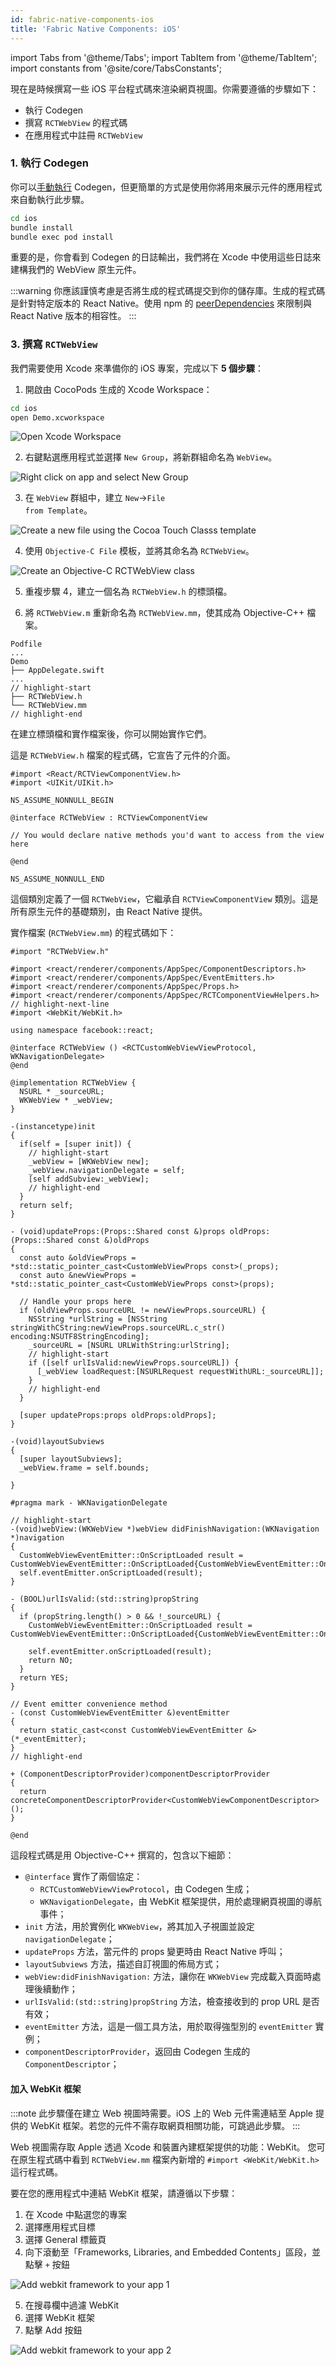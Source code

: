 ```yaml
---
id: fabric-native-components-ios
title: 'Fabric Native Components: iOS'
---
```


import Tabs from '@theme/Tabs'; import TabItem from '@theme/TabItem'; import constants from '@site/core/TabsConstants';

現在是時候撰寫一些 iOS 平台程式碼來渲染網頁視圖。你需要遵循的步驟如下：

- 執行 Codegen
- 撰寫 `RCTWebView` 的程式碼
- 在應用程式中註冊 `RCTWebView`

### 1. 執行 Codegen

你可以[手動執行](the-new-architecture/codegen-cli) Codegen，但更簡單的方式是使用你將用來展示元件的應用程式來自動執行此步驟。

```bash
cd ios
bundle install
bundle exec pod install
```

重要的是，你會看到 Codegen 的日誌輸出，我們將在 Xcode 中使用這些日誌來建構我們的 WebView 原生元件。

:::warning
你應該謹慎考慮是否將生成的程式碼提交到你的儲存庫。生成的程式碼是針對特定版本的 React Native。使用 npm 的 [peerDependencies](https://nodejs.org/en/blog/npm/peer-dependencies) 來限制與 React Native 版本的相容性。
:::

### 3. 撰寫 `RCTWebView`

我們需要使用 Xcode 來準備你的 iOS 專案，完成以下 **5 個步驟**：

1. 開啟由 CocoPods 生成的 Xcode Workspace：

```bash
cd ios
open Demo.xcworkspace
```

<img class="half-size" alt="Open Xcode Workspace" src="/docs/assets/fabric-native-components/1.webp" />

2. 右鍵點選應用程式並選擇 <code>New Group</code>，將新群組命名為 `WebView`。

<img class="half-size" alt="Right click on app and select New Group" src="/docs/assets/fabric-native-components/2.webp" />

3. 在 `WebView` 群組中，建立 <code>New</code>→<code>File from Template</code>。

<img class="half-size" alt="Create a new file using the Cocoa Touch Classs template" src="/docs/assets/fabric-native-components/3.webp" />

4. 使用 <code>Objective-C File</code> 模板，並將其命名為 <code>RCTWebView</code>。

<img class="half-size" alt="Create an Objective-C RCTWebView class" src="/docs/assets/fabric-native-components/4.webp" />

5. 重複步驟 4，建立一個名為 `RCTWebView.h` 的標頭檔。

6. 將 <code>RCTWebView.m</code> 重新命名為 <code>RCTWebView.mm</code>，使其成為 Objective-C++ 檔案。

```text title="Demo/ios"
Podfile
...
Demo
├── AppDelegate.swift
...
// highlight-start
├── RCTWebView.h
└── RCTWebView.mm
// highlight-end
```

在建立標頭檔和實作檔案後，你可以開始實作它們。

這是 `RCTWebView.h` 檔案的程式碼，它宣告了元件的介面。

```objc title="Demo/RCTWebView/RCTWebView.h"
#import <React/RCTViewComponentView.h>
#import <UIKit/UIKit.h>

NS_ASSUME_NONNULL_BEGIN

@interface RCTWebView : RCTViewComponentView

// You would declare native methods you'd want to access from the view here

@end

NS_ASSUME_NONNULL_END
```

這個類別定義了一個 `RCTWebView`，它繼承自 `RCTViewComponentView` 類別。這是所有原生元件的基礎類別，由 React Native 提供。

實作檔案 (`RCTWebView.mm`) 的程式碼如下：

```objc title="Demo/RCTWebView/RCTWebView.mm"
#import "RCTWebView.h"

#import <react/renderer/components/AppSpec/ComponentDescriptors.h>
#import <react/renderer/components/AppSpec/EventEmitters.h>
#import <react/renderer/components/AppSpec/Props.h>
#import <react/renderer/components/AppSpec/RCTComponentViewHelpers.h>
// highlight-next-line
#import <WebKit/WebKit.h>

using namespace facebook::react;

@interface RCTWebView () <RCTCustomWebViewViewProtocol, WKNavigationDelegate>
@end

@implementation RCTWebView {
  NSURL * _sourceURL;
  WKWebView * _webView;
}

-(instancetype)init
{
  if(self = [super init]) {
    // highlight-start
    _webView = [WKWebView new];
    _webView.navigationDelegate = self;
    [self addSubview:_webView];
    // highlight-end
  }
  return self;
}

- (void)updateProps:(Props::Shared const &)props oldProps:(Props::Shared const &)oldProps
{
  const auto &oldViewProps = *std::static_pointer_cast<CustomWebViewProps const>(_props);
  const auto &newViewProps = *std::static_pointer_cast<CustomWebViewProps const>(props);

  // Handle your props here
  if (oldViewProps.sourceURL != newViewProps.sourceURL) {
    NSString *urlString = [NSString stringWithCString:newViewProps.sourceURL.c_str() encoding:NSUTF8StringEncoding];
    _sourceURL = [NSURL URLWithString:urlString];
    // highlight-start
    if ([self urlIsValid:newViewProps.sourceURL]) {
      [_webView loadRequest:[NSURLRequest requestWithURL:_sourceURL]];
    }
    // highlight-end
  }

  [super updateProps:props oldProps:oldProps];
}

-(void)layoutSubviews
{
  [super layoutSubviews];
  _webView.frame = self.bounds;

}

#pragma mark - WKNavigationDelegate

// highlight-start
-(void)webView:(WKWebView *)webView didFinishNavigation:(WKNavigation *)navigation
{
  CustomWebViewEventEmitter::OnScriptLoaded result = CustomWebViewEventEmitter::OnScriptLoaded{CustomWebViewEventEmitter::OnScriptLoadedResult::Success};
  self.eventEmitter.onScriptLoaded(result);
}

- (BOOL)urlIsValid:(std::string)propString
{
  if (propString.length() > 0 && !_sourceURL) {
    CustomWebViewEventEmitter::OnScriptLoaded result = CustomWebViewEventEmitter::OnScriptLoaded{CustomWebViewEventEmitter::OnScriptLoadedResult::Error};

    self.eventEmitter.onScriptLoaded(result);
    return NO;
  }
  return YES;
}

// Event emitter convenience method
- (const CustomWebViewEventEmitter &)eventEmitter
{
  return static_cast<const CustomWebViewEventEmitter &>(*_eventEmitter);
}
// highlight-end

+ (ComponentDescriptorProvider)componentDescriptorProvider
{
  return concreteComponentDescriptorProvider<CustomWebViewComponentDescriptor>();
}

@end
```

這段程式碼是用 Objective-C++ 撰寫的，包含以下細節：

- `@interface` 實作了兩個協定：
  - `RCTCustomWebViewViewProtocol`，由 Codegen 生成；
  - `WKNavigationDelegate`，由 WebKit 框架提供，用於處理網頁視圖的導航事件；
- `init` 方法，用於實例化 `WKWebView`，將其加入子視圖並設定 `navigationDelegate`；
- `updateProps` 方法，當元件的 props 變更時由 React Native 呼叫；
- `layoutSubviews` 方法，描述自訂視圖的佈局方式；
- `webView:didFinishNavigation:` 方法，讓你在 `WKWebView` 完成載入頁面時處理後續動作；
- `urlIsValid:(std::string)propString` 方法，檢查接收到的 prop URL 是否有效；
- `eventEmitter` 方法，這是一個工具方法，用於取得強型別的 `eventEmitter` 實例；
- `componentDescriptorProvider`，返回由 Codegen 生成的 `ComponentDescriptor`；

#### 加入 WebKit 框架

:::note
此步驟僅在建立 Web 視圖時需要。iOS 上的 Web 元件需連結至 Apple 提供的 WebKit 框架。若您的元件不需存取網頁相關功能，可跳過此步驟。
:::

Web 視圖需存取 Apple 透過 Xcode 和裝置內建框架提供的功能：WebKit。
您可在原生程式碼中看到 `RCTWebView.mm` 檔案內新增的 `#import <WebKit/WebKit.h>` 這行程式碼。

要在您的應用程式中連結 WebKit 框架，請遵循以下步驟：

1. 在 Xcode 中點選您的專案
2. 選擇應用程式目標
3. 選擇 General 標籤頁
4. 向下滾動至「Frameworks, Libraries, and Embedded Contents」區段，並點擊 `+` 按鈕

<img class="half-size" alt="Add webkit framework to your app 1" src="/docs/assets/AddWebKitFramework1.png" />

5. 在搜尋欄中過濾 WebKit
6. 選擇 WebKit 框架
7. 點擊 Add 按鈕

<img class="half-size" alt="Add webkit framework to your app 2" src="/docs/assets/AddWebKitFramework2.png" />